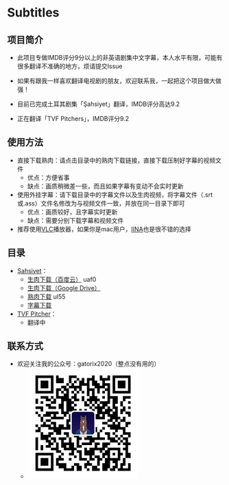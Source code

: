 # Subtitles

## 项目简介

+ 此项目专做IMDB评分9分以上的非英语剧集中文字幕，本人水平有限，可能有很多翻译不准确的地方，烦请提交Issue

+ 如果有跟我一样喜欢翻译电视剧的朋友，欢迎联系我，一起把这个项目做大做强！

+ 目前已完成土耳其剧集「Şahsiyet」翻译，IMDB评分高达9.2

+ 正在翻译「TVF Pitchers」，IMDB评分9.2

## 使用方法
+ 直接下载熟肉：请点击目录中的熟肉下载链接，直接下载压制好字幕的视频文件
  - 优点：方便省事
  - 缺点：画质稍微差一些，而且如果字幕有变动不会实时更新
+ 使用外挂字幕：请下载目录中的字幕文件以及生肉视频，将字幕文件（.srt或.ass）文件名修改为与视频文件一致，并放在同一目录下即可
  - 优点：画质较好，且字幕实时更新
  - 缺点：需要分别下载字幕和视频文件
+ 推荐使用[VLC](https://www.videolan.org/index.zh.html)播放器，如果你是mac用户，[IINA](https://iina.io/)也是很不错的选择

## 目录

+ [Şahsiyet](https://www.imdb.com/title/tt7920978/)：
  + [生肉下载（百度云）](https://pan.baidu.com/s/1pYt28Lfisk_TLSw_Mow44A)  uaf0
  + [生肉下载（Google Drive）](
https://drive.google.com/drive/folders/1qLnXOhKIunJaOyG4pQaBL0eLK3aWwJ84
)
  + [熟肉下载](https://pan.baidu.com/s/1TRRtt3KCvDXFASHpKZelaw)  ul55
  + [字幕下载](https://subhd.tv/ar0/497317)
+ [TVF Pitcher](https://www.imdb.com/title/tt4742876/)：
  + 翻译中

## 联系方式

+ 欢迎关注我的公众号：gatorix2020（整点没有用的）
  - ![公众号二维码](https://github.com/Gatorix/subtitles/blob/master/Others/qrcode_for_gh_f9b5d24b04ce_258.jpg)

